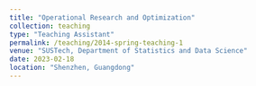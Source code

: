 ```yaml
---
title: "Operational Research and Optimization"
collection: teaching
type: "Teaching Assistant"
permalink: /teaching/2014-spring-teaching-1
venue: "SUSTech, Department of Statistics and Data Science"
date: 2023-02-18
location: "Shenzhen, Guangdong"
---
```

